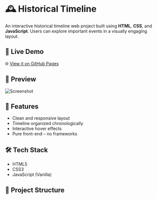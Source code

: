 # 🕰️ Historical Timeline

An interactive historical timeline web project built using **HTML**, **CSS**, and **JavaScript**. Users can explore important events in a visually engaging layout.

## 🔗 Live Demo
🌐 [View it on GitHub Pages](https://roshani-software.github.io/Histrorical-Timeline/)

## 📸 Preview
![Screenshot](screenshot.png) <!-- Optional: Replace with a screenshot of your project -->

## 🚀 Features
- Clean and responsive layout
- Timeline organized chronologically
- Interactive hover effects
- Pure front-end – no frameworks

## 🛠️ Tech Stack
- HTML5
- CSS3
- JavaScript (Vanilla)

## 📁 Project Structure
